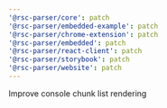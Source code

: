 ```yaml
---
'@rsc-parser/core': patch
'@rsc-parser/embedded-example': patch
'@rsc-parser/chrome-extension': patch
'@rsc-parser/embedded': patch
'@rsc-parser/react-client': patch
'@rsc-parser/storybook': patch
'@rsc-parser/website': patch
---
```


Improve console chunk list rendering
